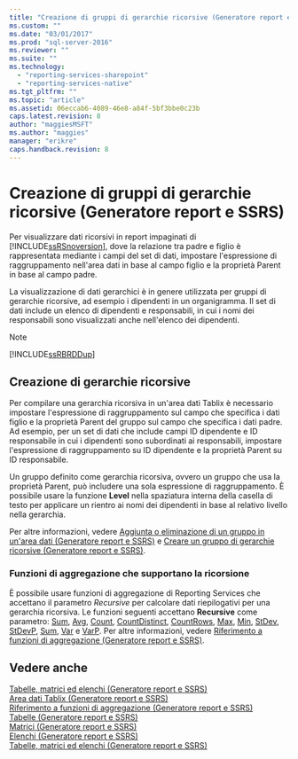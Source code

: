 ```yaml
---
title: "Creazione di gruppi di gerarchie ricorsive (Generatore report e SSRS) | Microsoft Docs"
ms.custom: ""
ms.date: "03/01/2017"
ms.prod: "sql-server-2016"
ms.reviewer: ""
ms.suite: ""
ms.technology: 
  - "reporting-services-sharepoint"
  - "reporting-services-native"
ms.tgt_pltfrm: ""
ms.topic: "article"
ms.assetid: 06eccab6-4089-46e8-a84f-5bf3bbe0c23b
caps.latest.revision: 8
author: "maggiesMSFT"
ms.author: "maggies"
manager: "erikre"
caps.handback.revision: 8
---
```

# Creazione di gruppi di gerarchie ricorsive (Generatore report e SSRS)
Per visualizzare dati ricorsivi in report impaginati di [!INCLUDE[ssRSnoversion](../../includes/ssrsnoversion-md.md)], dove la relazione tra padre e figlio è rappresentata mediante i campi del set di dati, impostare l'espressione di raggruppamento nell'area dati in base al campo figlio e la proprietà Parent in base al campo padre.  
  
 La visualizzazione di dati gerarchici è in genere utilizzata per gruppi di gerarchie ricorsive, ad esempio i dipendenti in un organigramma. Il set di dati include un elenco di dipendenti e responsabili, in cui i nomi dei responsabili sono visualizzati anche nell'elenco dei dipendenti.  
  
> [!NOTE]  
>  [!INCLUDE[ssRBRDDup](../../includes/ssrbrddup-md.md)]  
  
## Creazione di gerarchie ricorsive  
 Per compilare una gerarchia ricorsiva in un'area dati Tablix è necessario impostare l'espressione di raggruppamento sul campo che specifica i dati figlio e la proprietà Parent del gruppo sul campo che specifica i dati padre. Ad esempio, per un set di dati che include campi ID dipendente e ID responsabile in cui i dipendenti sono subordinati ai responsabili, impostare l'espressione di raggruppamento su ID dipendente e la proprietà Parent su ID responsabile.  
  
 Un gruppo definito come gerarchia ricorsiva, ovvero un gruppo che usa la proprietà Parent, può includere una sola espressione di raggruppamento. È possibile usare la funzione **Level** nella spaziatura interna della casella di testo per applicare un rientro ai nomi dei dipendenti in base al relativo livello nella gerarchia.  
  
 Per altre informazioni, vedere [Aggiunta o eliminazione di un gruppo in un'area dati &#40;Generatore report e SSRS&#41;](../../reporting-services/report-design/add-or-delete-a-group-in-a-data-region-report-builder-and-ssrs.md) e [Creare un gruppo di gerarchie ricorsive &#40;Generatore report e SSRS&#41;](../../reporting-services/report-design/create-a-recursive-hierarchy-group-report-builder-and-ssrs.md).  
  
### Funzioni di aggregazione che supportano la ricorsione  
 È possibile usare funzioni di aggregazione di Reporting Services che accettano il parametro *Recursive* per calcolare dati riepilogativi per una gerarchia ricorsiva. Le funzioni seguenti accettano **Recursive** come parametro: [Sum](../../reporting-services/report-design/sum-function-report-builder-and-ssrs.md), [Avg](../../reporting-services/report-design/avg-function-report-builder-and-ssrs.md), [Count](../../reporting-services/report-design/count-function-report-builder-and-ssrs.md), [CountDistinct](../../reporting-services/report-design/countdistinct-function-report-builder-and-ssrs.md), [CountRows](../../reporting-services/report-design/countrows-function-report-builder-and-ssrs.md), [Max](../../reporting-services/report-design/max-function-report-builder-and-ssrs.md), [Min](../../reporting-services/report-design/min-function-report-builder-and-ssrs.md), [StDev](../../reporting-services/report-design/stdev-function-report-builder-and-ssrs.md), [StDevP](../../reporting-services/report-design/stdevp-function-report-builder-and-ssrs.md), [Sum](../../reporting-services/report-design/sum-function-report-builder-and-ssrs.md), [Var](../../reporting-services/report-design/var-function-report-builder-and-ssrs.md) e [VarP](../../reporting-services/report-design/varp-function-report-builder-and-ssrs.md). Per altre informazioni, vedere [Riferimento a funzioni di aggregazione &#40;Generatore report e SSRS&#41;](../../reporting-services/report-design/aggregate-functions-reference-report-builder-and-ssrs.md).  
  
## Vedere anche  
 [Tabelle, matrici ed elenchi &#40;Generatore report e SSRS&#41;](../../reporting-services/report-design/tables-matrices-and-lists-report-builder-and-ssrs.md)   
 [Area dati Tablix &#40;Generatore report e SSRS&#41;](../../reporting-services/report-design/tablix-data-region-report-builder-and-ssrs.md)   
 [Riferimento a funzioni di aggregazione &#40;Generatore report e SSRS&#41;](../../reporting-services/report-design/aggregate-functions-reference-report-builder-and-ssrs.md)   
 [Tabelle &#40;Generatore report e SSRS&#41;](../../reporting-services/report-design/tables-report-builder-and-ssrs.md)   
 [Matrici &#40;Generatore report e SSRS&#41;](../../reporting-services/report-design/create-a-matrix-report-builder-and-ssrs.md)   
 [Elenchi &#40;Generatore report e SSRS&#41;](../../reporting-services/report-design/create-invoices-and-forms-with-lists-report-builder-and-ssrs.md)    
 [Tabelle, matrici ed elenchi &#40;Generatore report e SSRS&#41;](../../reporting-services/report-design/tables-matrices-and-lists-report-builder-and-ssrs.md)  
  
  